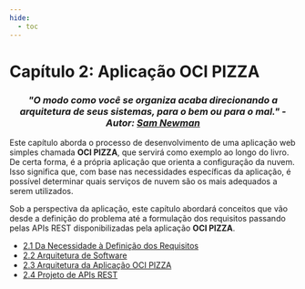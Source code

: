 ```yaml
---
hide:
  - toc
---
```


# Capítulo 2: Aplicação OCI PIZZA

<h3 style="text-align: center; font-style: italic;">
"O modo como você se organiza acaba direcionando a arquitetura de seus sistemas, para o bem ou para o mal." - Autor: <a href="https://www.linkedin.com/in/samnewman/" target="_blank">Sam Newman</a>
</h3>

Este capítulo aborda o processo de desenvolvimento de uma aplicação web simples chamada **OCI PIZZA**, que servirá como exemplo ao longo do livro. De certa forma, é a própria aplicação que orienta a configuração da nuvem. Isso significa que, com base nas necessidades específicas da aplicação, é possível determinar quais serviços de nuvem são os mais adequados a serem utilizados.

Sob a perspectiva da aplicação, este capítulo abordará conceitos que vão desde a definição do problema até a formulação dos requisitos passando pelas APIs REST disponibilizadas pela aplicação **OCI PIZZA**.

- [2.1 Da Necessidade à Definição dos Requisitos](./da-necessidade-a-definicao-dos-requisitos.md)
- [2.2 Arquitetura de Software](./arquitetura-de-software.md)
- [2.3 Arquitetura da Aplicação OCI PIZZA](./arquitetura-da-aplicacao-oci-pizza.md)
- [2.4 Projeto de APIs REST](./projeto-de-apis-rest.md)     
